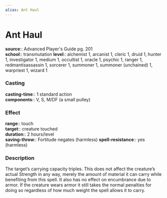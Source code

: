 ```yaml
---
alias: Ant Haul
---
```


# Ant Haul 

**source**:: Advanced Player's Guide pg. 201  
**school**:: transmutation
**level**:: alchemist 1, arcanist 1, cleric 1, druid 1, hunter 1, investigator 1, medium 1, occultist 1, oracle 1, psychic 1, ranger 1, redmantisassassin 1, sorcerer 1, summoner 1, summoner (unchained) 1, warpriest 1, wizard 1

### Casting 

**casting-time**:: 1 standard action  
**components**:: V, S, M/DF (a small pulley)

### Effect 

**range**:: touch  
**target**:: creature touched  
**duration**:: 2 hours/level  
**saving-throw**:: Fortitude negates (harmless)
**spell-resistance**:: yes (harmless)

### Description 

The target’s carrying capacity triples. This does not affect the creature’s actual Strength in any way, merely the amount of material it can carry while benefiting from this spell. It also has no effect on encumbrance due to armor. If the creature wears armor it still takes the normal penalties for doing so regardless of how much weight the spell allows it to carry.

